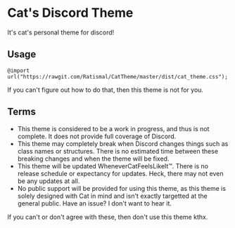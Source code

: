 # Cat's Discord Theme

It's cat's personal theme for discord!

## Usage

```
@import url("https://rawgit.com/Ratismal/CatTheme/master/dist/cat_theme.css");
```

If you can't figure out how to do that, then this theme is not for you.

## Terms

- This theme is considered to be a work in progress, and thus is not complete. It does not provide full coverage of Discord.
- This theme may completely break when Discord changes things such as class names or structures. There is no estimated time between these breaking changes and when the theme will be fixed.
- This theme will be updated WheneverCatFeelsLikeIt™. There is no release schedule or expectancy for updates. Heck, there may not even be any updates at all.
- No public support will be provided for using this theme, as this theme is solely designed with Cat in mind and isn't exactly targetted at the general public. Have an issue? I don't want to hear it.

If you can't or don't agree with these, then don't use this theme kthx.